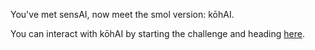 You've met sensAI, now meet the smol version: kōhAI.

You can interact with kōhAI by starting the challenge and heading [here](/workspace/challenge).
